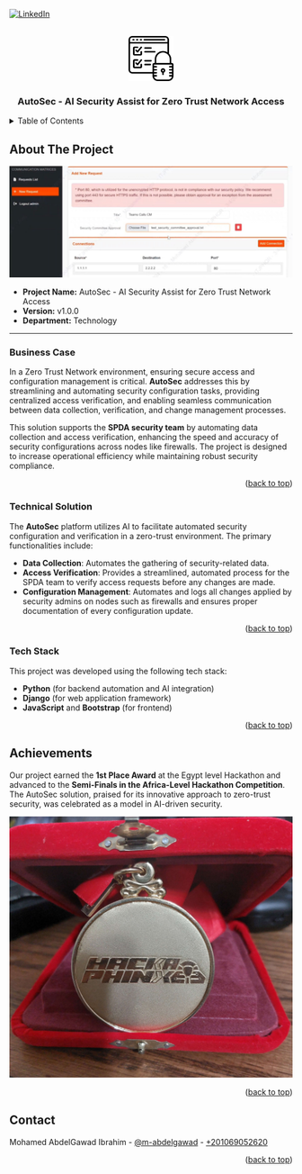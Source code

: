 <a name="readme-top"></a>

[![LinkedIn][linkedin-shield]][linkedin-url]

<!-- PROJECT LOGO -->
<br />
<div align="center">
    <img src="readme_files/logo.png" alt="Logo" width="80" height="80">
  <h3 align="center">AutoSec - AI Security Assist for Zero Trust Network Access</h3>
</div>

<!-- TABLE OF CONTENTS -->
<details>
  <summary>Table of Contents</summary>
  <ol>
    <li>
      <a href="#about-the-project">About The Project</a>
      <ul>
        <li><a href="#business-case">Business Case</a></li>
        <li><a href="#technical-solution">Technical Solution</a></li>
        <li><a href="#tech-stack">Tech Stack</a></li>
      </ul>
    </li>
    <li><a href="#achievements">Achievements</a></li>
    <li><a href="#contact">Contact</a></li>
  </ol>
</details>

<!-- ABOUT THE PROJECT -->
## About The Project

<img src="readme_files/cover.jpg" alt="Cover Image">

* **Project Name:** AutoSec - AI Security Assist for Zero Trust Network Access  
* **Version:** v1.0.0  
* **Department:** Technology

---

### Business Case

In a Zero Trust Network environment, ensuring secure access and configuration management is critical. **AutoSec** addresses this by streamlining and automating security configuration tasks, providing centralized access verification, and enabling seamless communication between data collection, verification, and change management processes.

This solution supports the **SPDA security team** by automating data collection and access verification, enhancing the speed and accuracy of security configurations across nodes like firewalls. The project is designed to increase operational efficiency while maintaining robust security compliance.

<p align="right">(<a href="#readme-top">back to top</a>)</p>

### Technical Solution

The **AutoSec** platform utilizes AI to facilitate automated security configuration and verification in a zero-trust environment. The primary functionalities include:
* **Data Collection**: Automates the gathering of security-related data.
* **Access Verification**: Provides a streamlined, automated process for the SPDA team to verify access requests before any changes are made.
* **Configuration Management**: Automates and logs all changes applied by security admins on nodes such as firewalls and ensures proper documentation of every configuration update.

<p align="right">(<a href="#readme-top">back to top</a>)</p>

### Tech Stack

This project was developed using the following tech stack:

* **Python** (for backend automation and AI integration)
* **Django** (for web application framework)
* **JavaScript** and **Bootstrap** (for frontend)

<p align="right">(<a href="#readme-top">back to top</a>)</p>

<!-- ACHIEVEMENTS -->
## Achievements

Our project earned the **1st Place Award** at the Egypt level Hackathon and advanced to the **Semi-Finals in the Africa-Level Hackathon Competition**. The AutoSec solution, praised for its innovative approach to zero-trust security, was celebrated as a model in AI-driven security.

<img src="readme_files/medal.jpg" alt="Hackathon Medal">

<p align="right">(<a href="#readme-top">back to top</a>)</p>

<!-- CONTACT -->
## Contact

Mohamed AbdelGawad Ibrahim - [@m-abdelgawad](https://www.linkedin.com/in/m-abdelgawad/) - <a href="tel:+201069052620">+201069052620</a>

<p align="right">(<a href="#readme-top">back to top</a>)</p>

<!-- MARKDOWN LINKS & IMAGES -->
[linkedin-shield]: https://img.shields.io/badge/-LinkedIn-black.svg?style=for-the-badge&logo=linkedin&colorB=555
[linkedin-url]: https://www.linkedin.com/in/m-abdelgawad/
